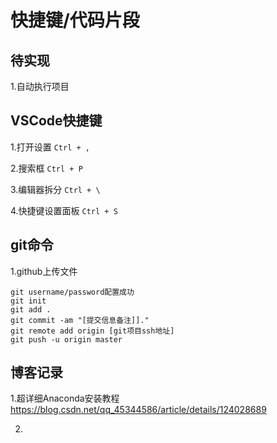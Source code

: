 # 快捷键/代码片段

## 待实现

1.自动执行项目

## VSCode快捷键

1.打开设置
`Ctrl + ,`

2.搜索框
`Ctrl + P`

3.编辑器拆分
`Ctrl + \`

4.快捷键设置面板
`Ctrl + S`

## git命令

1.github上传文件
```
git username/password配置成功
git init
git add .
git commit -am "[提交信息备注]]."
git remote add origin [git项目ssh地址]
git push -u origin master
```

## 博客记录

1.超详细Anaconda安装教程 
https://blog.csdn.net/qq_45344586/article/details/124028689


2.